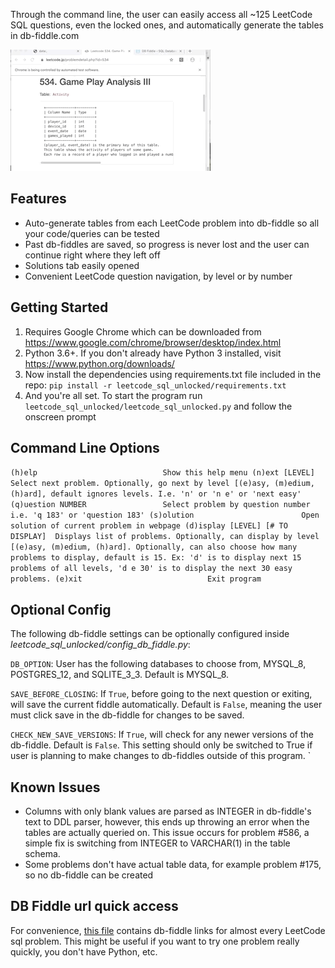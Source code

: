 
Through the command line, the user can easily access all ~125 LeetCode SQL questions, even the locked ones, and automatically generate the tables in db-fiddle.com

![GIF demo](img/demo.gif)

## Features
* Auto-generate tables from each LeetCode problem into db-fiddle so all your code/queries can be tested
* Past db-fiddles are saved, so progress is never lost and the user can continue right where they left off
* Solutions tab easily opened
* Convenient LeetCode question navigation, by level or by number

## Getting Started
1. Requires Google Chrome which can be downloaded from https://www.google.com/chrome/browser/desktop/index.html
2. Python 3.6+. If you don't already have Python 3 installed, visit https://www.python.org/downloads/
3. Now install the dependencies using requirements.txt file included in the repo: `pip install -r leetcode_sql_unlocked/requirements.txt`
4. And you're all set. To start the program run `leetcode_sql_unlocked/leetcode_sql_unlocked.py` and follow the onscreen prompt

## Command Line Options
`
  (h)elp                            Show this help menu
  (n)ext [LEVEL]                    Select next problem. Optionally, go next
                                    by level [(e)asy, (m)edium, (h)ard],
                                    default ignores levels. I.e. 'n' or 'n e'
                                    or 'next easy'
  (q)uestion NUMBER                 Select problem by question number i.e. 'q
                                    183' or 'question 183'
  (s)olution                        Open solution of current problem in
                                    webpage
  (d)isplay [LEVEL] [# TO DISPLAY]  Displays list of problems. Optionally, can
                                    display by level [(e)asy, (m)edium,
                                    (h)ard]. Optionally, can also choose how
                                    many problems to display, default is 15.
                                    Ex: 'd' is to display next 15 problems of
                                    all levels, 'd e 30' is to display the
                                    next 30 easy problems.
  (e)xit                            Exit program
`

## Optional Config
The following db-fiddle settings can be optionally configured inside *leetcode_sql_unlocked/config_db_fiddle.py*:

`DB_OPTION`: User has the following databases to choose from, MYSQL_8, POSTGRES_12, and SQLITE_3_3. Default is MYSQL_8.

`SAVE_BEFORE_CLOSING`: If `True`, before going to the next question or exiting, will save the current fiddle automatically. Default is `False`, meaning the user must click save in the db-fiddle for changes to be saved.

`CHECK_NEW_SAVE_VERSIONS`: If `True`, will check for any newer versions of the db-fiddle. Default is `False`. This setting should only be switched to True if user is planning to make changes to db-fiddles outside of this program.
`

## Known Issues
* Columns with only blank values are parsed as INTEGER in db-fiddle's text to DDL parser, however, this ends up throwing an error when the tables are actually queried on. This issue occurs for problem #586, a simple fix is switching from INTEGER to VARCHAR(1) in the table schema.
* Some problems don't have actual table data, for example problem #175, so no db-fiddle can be created

## DB Fiddle url quick access
For convenience, [this file](db_fiddle_all_urls.txt) contains db-fiddle links for almost every LeetCode sql problem. This might be useful if you want to try one problem really quickly, you don't have Python, etc.

